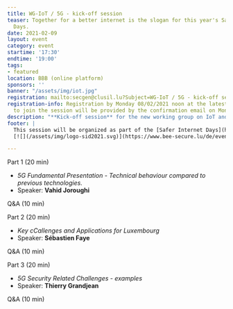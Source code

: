 ```yaml
---
title: WG-IoT / 5G - kick-off session
teaser: Together for a better internet is the slogan for this year's Safer Internet
  Days.
date: 2021-02-09
layout: event
category: event
startime: '17:30'
endtime: '19:00'
tags:
- featured
location: BBB (online platform)
sponsors: ''
banner: "/assets/img/iot.jpg"
registration: mailto:secgen@clusil.lu?Subject=WG-IoT / 5G - kick-off session
registration-info: Registration by Monday 08/02/2021 noon at the latest. The link
  to join the session will be provided by the confirmation email on Monday 08/02/2021.
description: "**Kick-off session** for the new working group on IoT and 5G."
footer: |
  This session will be organized as part of the [Safer Internet Days](https://www.bee-secure.lu/de/event/safer-internet-day-2021/), which is organized every year since 2004 in February and it is now celebrated in approximately 170 countries worldwide.
  [![](/assets/img/logo-sid2021.svg)](https://www.bee-secure.lu/de/event/safer-internet-day-2021/)

---
```

Part 1 (20 min)

* _5G Fundamental Presentation - Technical behaviour compared to previous technologies._
* Speaker: **Vahid Joroughi**

Q&A (10 min)

Part 2 (20 min)

* _Key cCallenges and Applications for Luxembourg_
* Speaker: **Sébastien Faye**

Q&A (10 min)

Part 3 (20 min)

* _5G Security Related Challenges - examples_
* Speaker: **Thierry Grandjean**

Q&A (10 min)